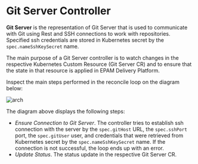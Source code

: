 # Git Server Controller

**Git Server** is the representation of Git Server that is used to communicate with Git using Rest and SSH connections
to work with repositories. Specified ssh credentials are stored in Kubernetes secret by the `spec.nameSshKeySecret` name.

The main purpose of a Git Server controller is to watch changes in the respective Kubernetes Custom Resource (Git Server CR) 
and to ensure that the state in that resource is applied in EPAM Delivery Platform.
 
Inspect the main steps performed in the reconcile loop on the diagram below:

![arch](http://www.plantuml.com/plantuml/proxy?src=https://raw.githubusercontent.com/epmd-edp/codebase-operator/master/documentation/puml/git_server_chain.puml)

The diagram above displays the following steps:

- *Ensure Connection to Git Server*. The controller tries to establish ssh connection with the server by the `spec.gitHost` URL, 
the `spec.sshPort` port, the `spec.gitUser` user, and credentials that were retrieved from Kubernetes secret by the `spec.nameSshKeySecret` name.
If the connection is not successful, the loop ends up with an error. 
- *Update Status*. The status update in the respective Git Server CR.
